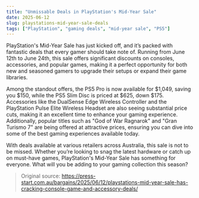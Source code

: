 ```yaml
---
title: "Unmissable Deals in PlayStation's Mid-Year Sale"
date: 2025-06-12
slug: playstations-mid-year-sale-deals
tags: ["PlayStation", "gaming deals", "mid-year sale", "PS5"]
---
```


PlayStation's Mid-Year Sale has just kicked off, and it’s packed with fantastic deals that every gamer should take note of. Running from June 12th to June 24th, this sale offers significant discounts on consoles, accessories, and popular games, making it a perfect opportunity for both new and seasoned gamers to upgrade their setups or expand their game libraries.

Among the standout offers, the PS5 Pro is now available for $1,049, saving you $150, while the PS5 Slim Disc is priced at $625, down $175. Accessories like the DualSense Edge Wireless Controller and the PlayStation Pulse Elite Wireless Headset are also seeing substantial price cuts, making it an excellent time to enhance your gaming experience. Additionally, popular titles such as "God of War Ragnarok" and "Gran Turismo 7" are being offered at attractive prices, ensuring you can dive into some of the best gaming experiences available today.

With deals available at various retailers across Australia, this sale is not to be missed. Whether you’re looking to snag the latest hardware or catch up on must-have games, PlayStation's Mid-Year Sale has something for everyone. What will you be adding to your gaming collection this season?

> Original source: https://press-start.com.au/bargains/2025/06/12/playstations-mid-year-sale-has-cracking-console-game-and-accessory-deals/